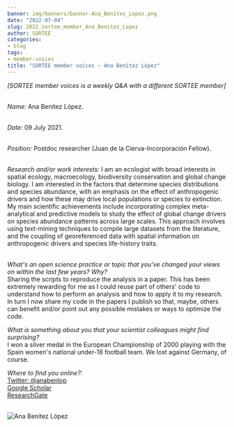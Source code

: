 ```yaml
---
banner: img/banners/banner-Ana_Benítez_Lopez.png
date: "2022-07-04"
slug: 2022_sortee_member_Ana_Benitez_Lopez
author: SORTEE
categories:
- blog
tags:
- member-voices
title: "SORTEE member voices – Ana Benítez López" 
---
```



*[SORTEE member voices is a weekly Q&A with a different SORTEE member]*   
&nbsp;
&nbsp;

   _Name:_ Ana Benítez López.   
&nbsp;

   _Date:_ 09 July 2021.   
&nbsp;

   _Position:_ Postdoc researcher (Juan de la Cierva-Incorporación Fellow).   
&nbsp;

   _Research and/or work interests:_ I am an ecologist with broad interests in spatial ecology, macroecology, biodiversity conservation and global change biology. I am interested in the factors that determine species distributions and species abundance, with an emphasis on the effect of anthropogenic drivers and how these may drive local populations or species to extinction. 
My main scientific achievements include incorporating complex meta-analytical and predictive models to study the effect of global change drivers on species abundance patterns across large scales. This approach involves using text-mining techniques to compile large datasets from the literature, and the coupling of georeferenced data with spatial information on anthropogenic drivers and species life-history traits.   
&nbsp;
&nbsp;

_What's an open science practice or topic that you've changed your views on within the last few years? Why?_   
Sharing the scripts to reproduce the analysis in a paper. This has been extremely rewarding for me as I could reuse part of others' code to understand how to perform an analysis and how to apply it to my research. In turn I now share my code in the papers I publish so that, maybe, others can benefit and/or point out any possible mistakes or ways to optimize the code.
&nbsp;
&nbsp;

_What is something about you that your scientist colleagues might find surprising?_   
I won a silver medal in the European Championship of 2000 playing with the Spain women's national under-18 football team. We lost against Germany, of course.
&nbsp;
&nbsp;

_Where to find you online?:_   
[Twitter: @anabenlop](https://twitter.com/anabenlop)  
[Google Scholar](https://scholar.google.com/citations?user=HC_j51sAAAAJ&hl=es)  
[ResearchGate](https://www.researchgate.net/profile/Ana-Benitez-Lopez)   
&nbsp;
&nbsp;


![Ana Benítez López](/img/Ana_Benítez_Lopez.png)    
&nbsp;